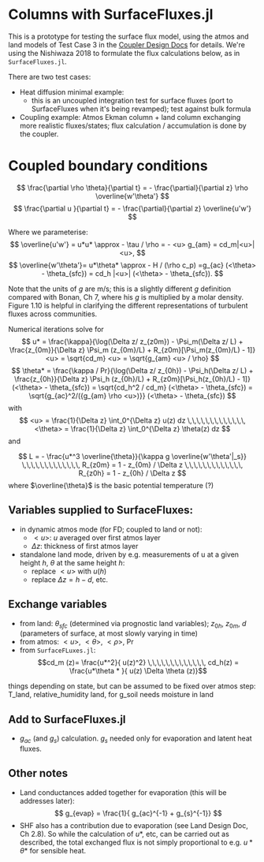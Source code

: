 # Columns with SurfaceFluxes.jl

This is a prototype for testing the surface flux model, using the atmos and land models of Test Case 3 in the [Coupler Design Docs](https://www.overleaf.com/project/610c13492c7d0e8d459e72b8) for details. We're using the Nishiwaza 2018 to formulate the flux calculations below, as in `SurfaceFluxes.jl`. 

There are two test cases:
- Heat diffusion minimal example:
    - this is an uncoupled integration test for surface fluxes (port to SurfaceFluxes when it's being revamped); test against bulk formula
- Coupling example: Atmos Ekman column + land column exchanging more realistic fluxes/states; flux calculation / accumulation is done by the coupler. 


# Coupled boundary conditions

$$
\frac{\partial \rho \theta}{\partial t} = - \frac{\partial}{\partial z} \rho \overline{w'\theta'} 
$$
$$
\frac{\partial u }{\partial t} = - \frac{\partial}{\partial z} \overline{u'w'} 
$$


Where we parameterise:
$$
\overline{u'w'} = u*u* \approx - \tau / \rho = - <u> g_{am} = cd_m|<u>| <u>,
$$
$$
\overline{w'\theta'}= u*\theta* \approx - H / (\rho c_p) =g_{ac} (<\theta> - \theta_{sfc}) = cd_h  |<u>| (<\theta> - \theta_{sfc}).
$$

 Note that the units of $g$ are m/s; this is a slightly different $g$ definition compared with Bonan, Ch 7, where his $g$ is multiplied by a molar density. Figure 1.10 is helpful in clarifying the different representations of  turbulent fluxes across communities.   
    
Numerical iterations solve for 
$$
u* = \frac{\kappa}{\log(\Delta z/ z_{z0m}) - \Psi_m(\Delta z/ L) + \frac{z_{0m}}{\Delta z} \Psi_m (z_{0m}/L) + R_{z0m}[\Psi_m(z_{0m}/L) - 1]} <u> = \sqrt{cd_m} <u> = \sqrt{g_{am} <u> / \rho}
$$
$$
\theta* = \frac{\kappa / Pr}{\log(\Delta z/ z_{0h}) - \Psi_h(\Delta z/ L) + \frac{z_{0h}}{\Delta z} \Psi_h (z_{0h}/L) + R_{z0m}[\Psi_h(z_{0h}/L) - 1]} (<\theta> - \theta_{sfc})  = \sqrt{cd_h^2 / cd_m} (<\theta> - \theta_{sfc}) = \sqrt{g_{ac}^2/({g_{am} \rho <u>)}} (<\theta> - \theta_{sfc}) 
$$
with 
$$
<u> = \frac{1}{\Delta z} \int_0^{\Delta z} u(z) dz \,\,\,\,\,\,\,\,\,\,\,\,\, <\theta> = \frac{1}{\Delta z} \int_0^{\Delta z} \theta(z) dz
$$
and

$$
L  =  - \frac{u*^3 \overline{\theta}}{\kappa g \overline{w'\theta'|_s}} \,\,\,\,\,\,\,\,\,\,\,\,\, R_{z0m} = 1 - z_{0m} / \Delta z \,\,\,\,\,\,\,\,\,\,\,\,\, R_{z0h} = 1 - z_{0h} / \Delta z
$$
where $\overline{\theta}$ is the basic potential temperature (?)


## Variables supplied to SurfaceFluxes:
- in dynamic atmos mode (for FD; coupled to land or not):
    - $<u>$: $u$ averaged over first atmos layer
    - $\Delta z$: thickness of first atmos layer
- standalone land mode, driven by e.g. measurements of u at a given height $h$, $\theta$ at the same height $h$:
    - replace $<u>$ with $u(h)$
    - replace $\Delta z = h-d$, etc.

## Exchange variables 
- from land: $\theta_{sfc}$ (determined via prognostic land variables); $z_{0h}$, $z_{0m}$, $d$ (parameters of surface, at most slowly varying in time)
- from atmos: $<u>$, $<\theta>$, $<\rho>$, Pr 
- from `SurfaceFLuxes.jl`: 
$$cd_m (z)= \frac{u*^2}{  u(z)^2} \,\,\,\,\,\,\,\,\,\,\,\,\, cd_h(z) = \frac{u*\theta * }{ u(z) \Delta \theta (z)}$$
$$$$ 

 things depending on state, but can be assumed to be fixed over atmos step: T_land, relative_humidity land, for g_soil needs moisture in land

## Add to SurfaceFluxes.jl
- $g_{ac}$ (and $g_{s}$) calculation. $g_s$ needed only for evaporation and latent heat fluxes.

## Other notes
- Land conductances added together for evaporation (this will be addresses later):
$$
g_{evap} = \frac{1}{ g_{ac}^{-1} + g_{s}^{-1}}
$$
- SHF also has a contribution due to evaporation (see Land Design Doc, Ch 2.8). So while the calculation of $u*$, etc, can be carried out as described, the total exchanged flux is not simply proportional to e.g. $u*\theta*$ for sensible heat. 
